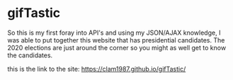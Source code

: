 # gifTastic

So this is my first foray into API's and using my JSON/AJAX knowledge, I was able to put together this website that has presidential candidates. The 2020 elections are just around the corner so you might as well get to know the candidates.

this is the link to the site: https://clam1987.github.io/gifTastic/